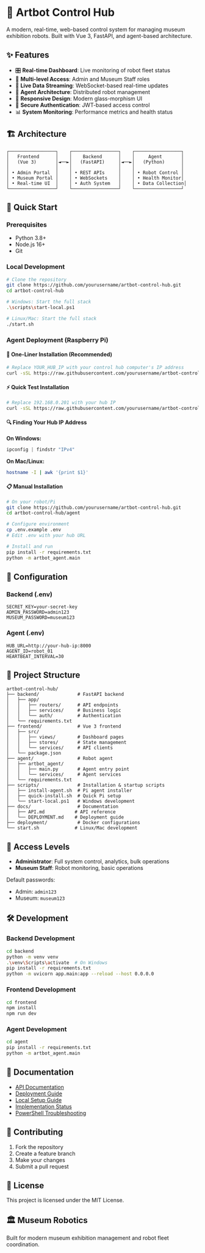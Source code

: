 # 🤖 Artbot Control Hub

A modern, real-time, web-based control system for managing museum exhibition robots. Built with Vue 3, FastAPI, and agent-based architecture.

## ✨ Features

- 🎛️ **Real-time Dashboard**: Live monitoring of robot fleet status
- 👥 **Multi-level Access**: Admin and Museum Staff roles  
- 🔄 **Live Data Streaming**: WebSocket-based real-time updates
- 🤖 **Agent Architecture**: Distributed robot management
- 📱 **Responsive Design**: Modern glass-morphism UI
- 🔐 **Secure Authentication**: JWT-based access control
- 📊 **System Monitoring**: Performance metrics and health status

## 🏗️ Architecture

```
┌─────────────────┐    ┌─────────────────┐    ┌─────────────────┐
│   Frontend      │    │    Backend      │    │     Agent       │
│   (Vue 3)       │◄──►│   (FastAPI)     │◄──►│   (Python)      │
│                 │    │                 │    │                 │
│ • Admin Portal  │    │ • REST APIs     │    │ • Robot Control │
│ • Museum Portal │    │ • WebSockets    │    │ • Health Monitor│
│ • Real-time UI  │    │ • Auth System   │    │ • Data Collection│
└─────────────────┘    └─────────────────┘    └─────────────────┘
```

## 🚀 Quick Start

### Prerequisites
- Python 3.8+
- Node.js 16+
- Git

### Local Development
```bash
# Clone the repository
git clone https://github.com/yourusername/artbot-control-hub.git
cd artbot-control-hub

# Windows: Start the full stack
.\scripts\start-local.ps1

# Linux/Mac: Start the full stack
./start.sh
```

### Agent Deployment (Raspberry Pi)

#### 🚀 One-Liner Installation (Recommended)
```bash
# Replace YOUR_HUB_IP with your control hub computer's IP address
curl -sSL https://raw.githubusercontent.com/yourusername/artbot-control-hub/main/scripts/install-agent.sh | bash
```

#### ⚡ Quick Test Installation
```bash
# Replace 192.168.0.201 with your hub IP
curl -sSL https://raw.githubusercontent.com/yourusername/artbot-control-hub/main/scripts/quick-install.sh | bash -s 192.168.0.201
```

#### 🔍 Finding Your Hub IP Address

**On Windows:**
```powershell
ipconfig | findstr "IPv4"
```

**On Mac/Linux:**
```bash
hostname -I | awk '{print $1}'
```

#### 📋 Manual Installation
```bash
# On your robot/Pi
git clone https://github.com/yourusername/artbot-control-hub.git
cd artbot-control-hub/agent

# Configure environment
cp .env.example .env
# Edit .env with your hub URL

# Install and run
pip install -r requirements.txt
python -m artbot_agent.main
```

## 🔧 Configuration

### Backend (.env)
```env
SECRET_KEY=your-secret-key
ADMIN_PASSWORD=admin123
MUSEUM_PASSWORD=museum123
```

### Agent (.env)
```env
HUB_URL=http://your-hub-ip:8000
AGENT_ID=robot_01
HEARTBEAT_INTERVAL=30
```

## 📁 Project Structure

```
artbot-control-hub/
├── backend/              # FastAPI backend
│   ├── app/
│   │   ├── routers/      # API endpoints
│   │   ├── services/     # Business logic
│   │   └── auth/         # Authentication
│   └── requirements.txt
├── frontend/             # Vue 3 frontend
│   ├── src/
│   │   ├── views/        # Dashboard pages
│   │   ├── stores/       # State management
│   │   └── services/     # API clients
│   └── package.json
├── agent/                # Robot agent
│   ├── artbot_agent/
│   │   ├── main.py       # Agent entry point
│   │   └── services/     # Agent services
│   └── requirements.txt
├── scripts/              # Installation & startup scripts
│   ├── install-agent.sh  # Pi agent installer
│   ├── quick-install.sh  # Quick Pi setup
│   └── start-local.ps1   # Windows development
├── docs/                 # Documentation
│   ├── API.md           # API reference
│   └── DEPLOYMENT.md    # Deployment guide
├── deployment/           # Docker configurations
└── start.sh             # Linux/Mac development
```

## 🎯 Access Levels

- **Administrator**: Full system control, analytics, bulk operations
- **Museum Staff**: Robot monitoring, basic operations

Default passwords:
- Admin: `admin123`
- Museum: `museum123`

## 🛠️ Development

### Backend Development
```bash
cd backend
python -m venv venv
.\venv\Scripts\activate  # On Windows
pip install -r requirements.txt
python -m uvicorn app.main:app --reload --host 0.0.0.0
```

### Frontend Development  
```bash
cd frontend
npm install
npm run dev
```

### Agent Development
```bash
cd agent
pip install -r requirements.txt
python -m artbot_agent.main
```

## 📖 Documentation

- [API Documentation](docs/API.md)
- [Deployment Guide](docs/DEPLOYMENT.md)
- [Local Setup Guide](docs/LOCAL_SETUP.md)
- [Implementation Status](docs/IMPLEMENTATION_STATUS.md)
- [PowerShell Troubleshooting](docs/POWERSHELL_FIX.md)

## 🤝 Contributing

1. Fork the repository
2. Create a feature branch
3. Make your changes
4. Submit a pull request

## 📄 License

This project is licensed under the MIT License.

## 🏛️ Museum Robotics

Built for modern museum exhibition management and robot fleet coordination.
